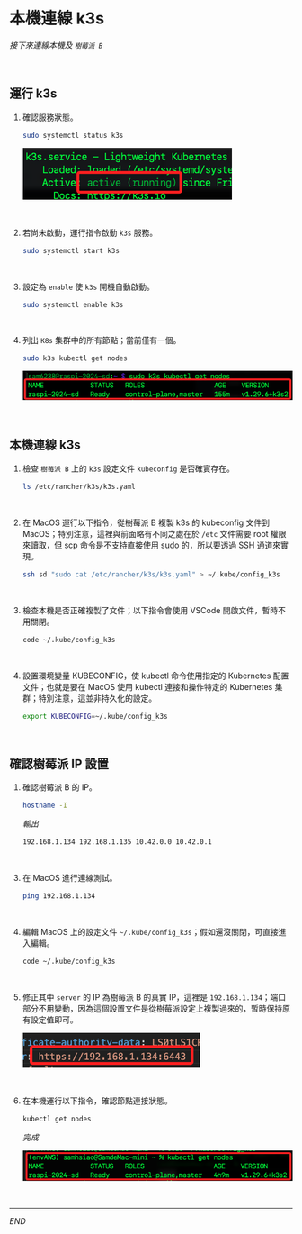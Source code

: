 # 本機連線 k3s

_接下來連線本機及 `樹莓派 B`_

<br>

## 運行 k3s 

1. 確認服務狀態。

   ```bash
   sudo systemctl status k3s
   ```

   ![](images/img_34.png)

<br>

2. 若尚未啟動，運行指令啟動 `k3s` 服務。

   ```bash
   sudo systemctl start k3s
   ```

<br>

3. 設定為 `enable` 使 `k3s` 開機自動啟動。

   ```bash
   sudo systemctl enable k3s
   ```

<br>

4. 列出 `K8s` 集群中的所有節點；當前僅有一個。

   ```bash
   sudo k3s kubectl get nodes
   ```

   ![](images/img_11.png)

<br>

## 本機連線 k3s

1. 檢查 `樹莓派 B` 上的 `k3s` 設定文件 `kubeconfig` 是否確實存在。

   ```bash
   ls /etc/rancher/k3s/k3s.yaml
   ```

<br>

2. 在 MacOS 運行以下指令，從樹莓派 B 複製 k3s 的 kubeconfig 文件到 MacOS；特別注意，這裡與前面略有不同之處在於 `/etc` 文件需要 root 權限來讀取，但 scp 命令是不支持直接使用 sudo 的，所以要透過 SSH 通道來實現。

   ```bash
   ssh sd "sudo cat /etc/rancher/k3s/k3s.yaml" > ~/.kube/config_k3s
   ```

<br>

3. 檢查本機是否正確複製了文件；以下指令會使用 VSCode 開啟文件，暫時不用關閉。

   ```bash
   code ~/.kube/config_k3s
   ```

<br>

4. 設置環境變量 KUBECONFIG，使 kubectl 命令使用指定的 Kubernetes 配置文件；也就是要在 MacOS 使用 kubectl 連接和操作特定的 Kubernetes 集群；特別注意，這並非持久化的設定。

   ```bash
   export KUBECONFIG=~/.kube/config_k3s
   ```

<br>

## 確認樹莓派 IP 設置 

1. 確認樹莓派 B 的 IP。

   ```bash
   hostname -I
   ```

   _輸出_

   ```bash
   192.168.1.134 192.168.1.135 10.42.0.0 10.42.0.1 
   ```

<br>

3. 在 MacOS 進行連線測試。

   ```bash
   ping 192.168.1.134
   ```

<br>

4. 編輯 MacOS 上的設定文件 `~/.kube/config_k3s`；假如還沒關閉，可直接進入編輯。

   ```bash
   code ~/.kube/config_k3s
   ```

<br>

5. 修正其中 `server` 的 IP 為樹莓派 B 的真實 IP，這裡是 `192.168.1.134`；端口部分不用變動，因為這個設置文件是從樹莓派設定上複製過來的，暫時保持原有設定值即可。

   ![](images/img_35.png)

<br>

6. 在本機運行以下指令，確認節點連接狀態。

   ```bash
   kubectl get nodes
   ```   

   _完成_

   ![](images/img_18.png)

<br>

___

_END_

